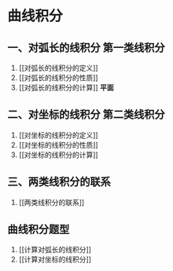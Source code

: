 # 曲线积分

## 一、对弧长的线积分 **第一类线积分**

1. [[对弧长的线积分的定义]]
2. [[对弧长的线积分的性质]]
3. [[对弧长的线积分的计算]] **平面**

## 二、对坐标的线积分 **第二类线积分**

1. [[对坐标的线积分的定义]]
2. [[对坐标的线积分的性质]]
3. [[对坐标的线积分的计算]]

## 三、两类线积分的联系

1. [[两类线积分的联系]]

## 曲线积分题型

1. [[计算对弧长的线积分]]
2. [[计算对坐标的线积分]]
